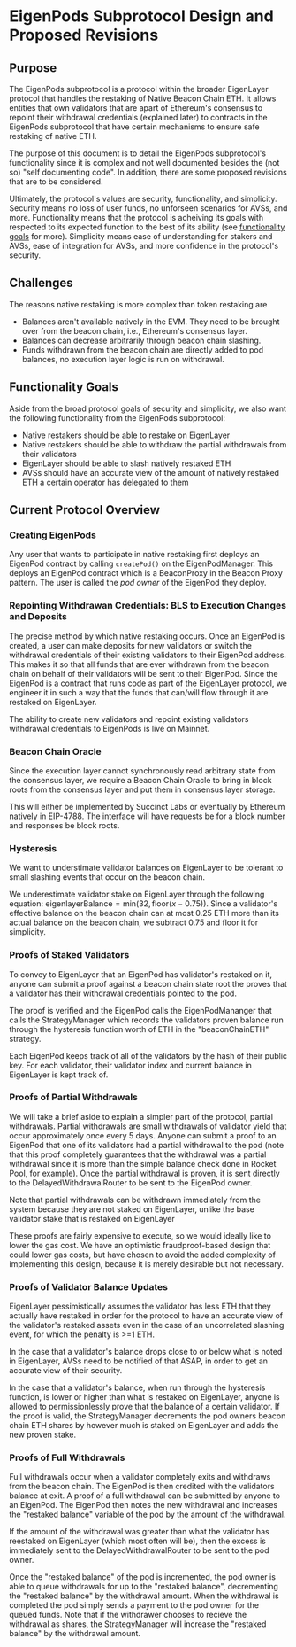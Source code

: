 # EigenPods Subprotocol Design and Proposed Revisions

## Purpose

The EigenPods subprotocol is a protocol within the broader EigenLayer protocol that handles the restaking of Native Beacon Chain ETH. It allows entities that own validators that are apart of Ethereum's consensus to repoint their withdrawal credentials (explained later) to contracts in the EigenPods subprotocol that have certain mechanisms to ensure safe restaking of native ETH.

The purpose of this document is to detail the EigenPods subprotocol's functionality since it is complex and not well documented besides the (not so) "self documenting code". In addition, there are some proposed revisions that are to be considered.

Ultimately, the protocol's values are security, functionality, and simplicity. Security means no loss of user funds, no unforseen scenarios for AVSs, and more. Functionality means that the protocol is acheiving its goals with respected to its expected function to the best of its ability (see [functionality goals](#Functionality-Goals) for more). Simplicity means ease of understanding for stakers and AVSs, ease of integration for AVSs, and more confidence in the protocol's security.

## Challenges
The reasons native restaking is more complex than token restaking are
- Balances aren't available natively in the EVM. They need to be brought over from the beacon chain, i.e., Ethereum's consensus layer.
- Balances can decrease arbitrarily through beacon chain slashing.
- Funds withdrawn from the beacon chain are directly added to pod balances, no execution layer logic is run on withdrawal.

## Functionality Goals

Aside from the broad protocol goals of security and simplicity, we also want the following functionality from the EigenPods subprotocol:
- Native restakers should be able to restake on EigenLayer
- Native restakers should be able to withdraw the partial withdrawals from their validators
- EigenLayer should be able to slash natively restaked ETH
- AVSs should have an accurate view of the amount of natively restaked ETH a certain operator has delegated to them

## Current Protocol Overview

### Creating EigenPods

Any user that wants to participate in native restaking first deploys an EigenPod contract by calling `createPod()` on the EigenPodManager. This deploys an EigenPod contract which is a BeaconProxy in the Beacon Proxy pattern. The user is called the *pod owner* of the EigenPod they deploy.

### Repointing Withdrawan Credentials: BLS to Execution Changes and Deposits

The precise method by which native restaking occurs. Once an EigenPod is created, a user can make deposits for new validators or switch the withdrawal credentials of their existing validators to their EigenPod address. This makes it so that all funds that are ever withdrawn from the beacon chain on behalf of their validators will be sent to their EigenPod. Since the EigenPod is a contract that runs code as part of the EigenLayer protocol, we engineer it in such a way that the funds that can/will flow through it are restaked on EigenLayer.

The ability to create new validators and repoint existing validators withdrawal credentials to EigenPods is live on Mainnet.

### Beacon Chain Oracle

Since the execution layer cannot synchronously read arbitrary state from the consensus layer, we require a Beacon Chain Oracle to bring in block roots from the consensus layer and put them in consensus layer storage. 

This will either be implemented by Succinct Labs or eventually by Ethereum natively in EIP-4788. The interface will have requests be for a block number and responses be block roots.

### Hysteresis

We want to understimate validator balances on EigenLayer to be tolerant to small slashing events that occur on the beacon chain.

We underestimate validator stake on EigenLayer through the following equation: $\text{eigenlayerBalance} = \text{min}(32, \text{floor}(x-0.75))$. Since a validator's effective balance on the beacon chain can at most 0.25 ETH more than its actual balance on the beacon chain, we subtract 0.75 and floor it for simplicity.

### Proofs of Staked Validators

To convey to EigenLayer that an EigenPod has validator's restaked on it, anyone can submit a proof against a beacon chain state root the proves that a validator has their withdrawal credentials pointed to the pod.

The proof is verified and the EigenPod calls the EigenPodMananger that calls the StrategyManager which records the validators proven balance run through the hysteresis function worth of ETH in the "beaconChainETH" strategy.

Each EigenPod keeps track of all of the validators by the hash of their public key. For each validator, their validator index and current balance in EigenLayer is kept track of.

### Proofs of Partial Withdrawals

We will take a brief aside to explain a simpler part of the protocol, partial withdrawals. Partial withdrawals are small withdrawals of validator yield that occur approximately once every 5 days. Anyone can submit a proof to an EigenPod that one of its validators had a partial withdrawal to the pod (note that this proof completely guarantees that the withdrawal was a partial withdrawal since it is more than the simple balance check done in Rocket Pool, for example). Once the partial withdrawal is proven, it is sent directly to the DelayedWithdrawalRouter to be sent to the EigenPod owner.

Note that partial withdrawals can be withdrawn immediately from the system because they are not staked on EigenLayer, unlike the base validator stake that is restaked on EigenLayer

These proofs are fairly expensive to execute, so we would ideally like to lower the gas cost. We have an optimistic fraudproof-based design that could lower gas costs, but have chosen to avoid the added complexity of implementing this design, because it is merely desirable but not necessary.

### Proofs of Validator Balance Updates

EigenLayer pessimistically assumes the validator has less ETH that they actually have restaked in order for the protocol to have an accurate view of the validator's restaked assets even in the case of an uncorrelated slashing event, for which the penalty is >=1 ETH.

In the case that a validator's balance drops close to or below what is noted in EigenLayer, AVSs need to be notified of that ASAP, in order to get an accurate view of their security.

In the case that a validator's balance, when run through the hysteresis function, is lower or higher than what is restaked on EigenLayer, anyone is allowed to permissionlessly prove that the balance of a certain validator. If the proof is valid, the StrategyManager decrements the pod owners beacon chain ETH shares by however much is staked on EigenLayer and adds the new proven stake.

### Proofs of Full Withdrawals

Full withdrawals occur when a validator completely exits and withdraws from the beacon chain. The EigenPod is then credited with the validators balance at exit. A proof of a full withdrawal can be submitted by anyone to an EigenPod. The EigenPod then notes the new withdrawal and increases the "restaked balance" variable of the pod by the amount of the withdrawal.

If the amount of the withdrawal was greater than what the validator has reestaked on EigenLayer (which most often will be), then the excess is immediately sent to the DelayedWithdrawalRouter to be sent to the pod owner.

Once the "restaked balance" of the pod is incremented, the pod owner is able to queue withdrawals for up to the "restaked balance", decrementing the "restaked balance" by the withdrawal amount. When the withdrawal is completed the pod simply sends a payment to the pod owner for the queued funds. Note that if the withdrawer chooses to recieve the withdrawal as shares, the StrategyManager will increase the "restaked balance" by the withdrawal amount.

